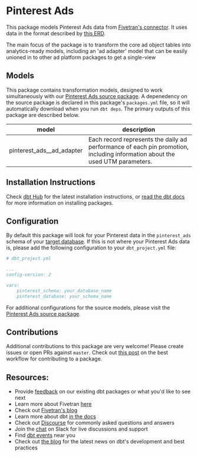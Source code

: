 # Pinterest Ads 

This package models Pinterest Ads data from [Fivetran's connector](https://fivetran.com/docs/applications/pinterest-ads). It uses data in the format described by [this ERD](https://docs.google.com/presentation/d/1YMsP4fBwb0sGoOgDWfIEVVOkfXfljOseulgx9wC87qk/edit).

The main focus of the package is to transform the core ad object tables into analytics-ready models, including an 'ad adapter' model that can be easily unioned in to other ad platform packages to get a single-view 

## Models

This package contains transformation models, designed to work simultaneously with our [Pinterest Ads source package](https://github.com/fivetran/dbt_pinterest_source). A depenedency on the source package is declared in this package's `packages.yml` file, so it will automatically download when you run `dbt deps`. The primary outputs of this package are described below.

| **model**                 | **description**                                                                                                             |
| ------------------------- | --------------------------------------------------------------------------------------------------------------------------- |
| pinterest_ads__ad_adapter | Each record represents the daily ad performance of each pin promotion, including information about the used UTM parameters. |

## Installation Instructions
Check [dbt Hub](https://hub.getdbt.com/) for the latest installation instructions, or [read the dbt docs](https://docs.getdbt.com/docs/package-management) for more information on installing packages.

## Configuration
By default this package will look for your Pinterest data in the `pinterest_ads` schema of your [target database](https://docs.getdbt.com/docs/running-a-dbt-project/using-the-command-line-interface/configure-your-profile). If this is not where your Pinterest Ads data is, please add the following configuration to your `dbt_project.yml` file:

```yml
# dbt_project.yml

...
config-version: 2

vars:
    pinterest_schema: your_database_name
    pinterest_database: your_schema_name 
```

For additional configurations for the source models, please visit the [Pinterest Ads source package](https://github.com/fivetran/dbt_pinterest_source).

## Contributions

Additional contributions to this package are very welcome! Please create issues
or open PRs against `master`. Check out 
[this post](https://discourse.getdbt.com/t/contributing-to-a-dbt-package/657) 
on the best workflow for contributing to a package.

## Resources:
- Provide [feedback](https://www.surveymonkey.com/r/DQ7K7WW) on our existing dbt packages or what you'd like to see next
- Learn more about Fivetran [here](https://fivetran.com/docs)
- Check out [Fivetran's blog](https://fivetran.com/blog)
- Learn more about dbt [in the docs](https://docs.getdbt.com/docs/introduction)
- Check out [Discourse](https://discourse.getdbt.com/) for commonly asked questions and answers
- Join the [chat](http://slack.getdbt.com/) on Slack for live discussions and support
- Find [dbt events](https://events.getdbt.com) near you
- Check out [the blog](https://blog.getdbt.com/) for the latest news on dbt's development and best practices
